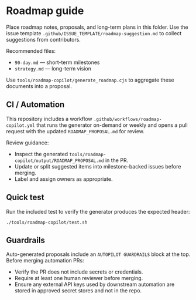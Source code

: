 Roadmap guide
=============

Place roadmap notes, proposals, and long-term plans in this folder. Use the issue template `.github/ISSUE_TEMPLATE/roadmap-suggestion.md` to collect suggestions from contributors.

Recommended files:
- `90-day.md` — short-term milestones
- `strategy.md` — long-term vision

Use `tools/roadmap-copilot/generate_roadmap.cjs` to aggregate these documents into a proposal.

CI / Automation
---------------
This repository includes a workflow `.github/workflows/roadmap-copilot.yml` that runs the generator on-demand or weekly and opens a pull request with the updated `ROADMAP_PROPOSAL.md` for review.

Review guidance:
- Inspect the generated `tools/roadmap-copilot/output/ROADMAP_PROPOSAL.md` in the PR.
- Update or split suggested items into milestone-backed issues before merging.
- Label and assign owners as appropriate.

Quick test
----------
Run the included test to verify the generator produces the expected header:

	./tools/roadmap-copilot/test.sh

Guardrails
----------
Auto-generated proposals include an `AUTOPILOT GUARDRAILS` block at the top. Before merging automation PRs:

- Verify the PR does not include secrets or credentials.
- Require at least one human reviewer before merging.
- Ensure any external API keys used by downstream automation are stored in approved secret stores and not in the repo.


